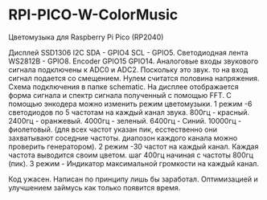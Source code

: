 # RPI-PICO-W-ColorMusic
 Цветомузыка для Raspberry Pi Pico (RP2040)

 Дисплей SSD1306 I2C SDA - GPIO4 SCL - GPIO5.
 Светодиодная лента WS2812B - GPIO8.
 Encoder GPIO15 GPIO14.
 Аналоговые входы звукового сигнала подключены к ADC0 и ADC2. Поскольку это звук. то на вход сигнал подается со смещением. Нулем считатся половина напряжения. 
 Схема подключения в папке schematic.
 На дисплее отображается форма сигнала и спектр сигнала полученный с помощью FFT.
 С помощью энкодера можно изменить режим цветомузыки.
 1 режим -6 светодиодов по 5 частотам на каждый канал звука. 800гц - красный. 2400гц - оранжевый. 4000гц - зеленый. 6400гц - Синий. 10000гц - фиолетовый.
 (для всех частот указан пик, есстественно они захватывают соседние частоты. диапозон каждого канала можно проверить генератором).
 2 режим -30 частот на каждый канал. Каждая частота выводится своим цветом. шаг 400гц начиная с частоты 800гц (пик).
 3 режим - Индикатор максимальной громкости на каждый канал.

 Код ужасен. Написан по принципу лишь бы заработал. Оптимизацией и улучшением займусь как только появится время.
